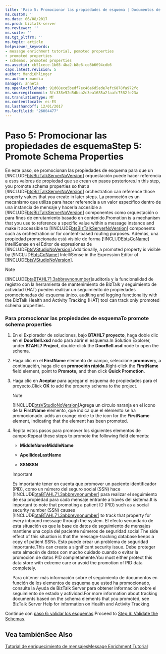 ```yaml
---
title: 'Paso 5: Promocionar las propiedades de esquema | Documentos de Microsoft'
ms.custom: ''
ms.date: 06/08/2017
ms.prod: biztalk-server
ms.reviewer: ''
ms.suite: ''
ms.tgt_pltfrm: ''
ms.topic: article
helpviewer_keywords:
- message enrichment tutorial, pomoted properties
- promoted properties
- schemas, promoted properties
ms.assetid: cb51cece-1b65-4ba2-b8e6-ce8b6694cdb6
caps.latest.revision: 5
author: MandiOhlinger
ms.author: mandia
manager: anneta
ms.openlocfilehash: 91d68ece5bedf7ec46a6d5ede7efc6878fa972fc
ms.sourcegitcommit: 3fc338e52d5dbca2c3ea1685a2faafc7582fe23a
ms.translationtype: MT
ms.contentlocale: es-ES
ms.lasthandoff: 12/01/2017
ms.locfileid: "26004477"
---
```

# <a name="step-5-promote-schema-properties"></a><span data-ttu-id="b0b4c-102">Paso 5: Promocionar las propiedades de esquema</span><span class="sxs-lookup"><span data-stu-id="b0b4c-102">Step 5: Promote Schema Properties</span></span>
<span data-ttu-id="b0b4c-103">En este paso, se promocionan las propiedades de esquema para que un [!INCLUDE[btsBizTalkServerNoVersion](../../includes/btsbiztalkservernoversion-md.md)] orquestación puede hacer referencia a esos valores de propiedad que se crean en pasos posteriores.</span><span class="sxs-lookup"><span data-stu-id="b0b4c-103">In this step, you promote schema properties so that a [!INCLUDE[btsBizTalkServerNoVersion](../../includes/btsbiztalkservernoversion-md.md)] orchestration can reference those property values that you create in later steps.</span></span> <span data-ttu-id="b0b4c-104">La promoción es un mecanismo que utiliza para hacer referencia a un valor específico dentro de una instancia de mensaje y hacerla accesible a [!INCLUDE[btsBizTalkServerNoVersion](../../includes/btsbiztalkservernoversion-md.md)] componentes como orquestación o para fines de enrutamiento basado en contenido.</span><span class="sxs-lookup"><span data-stu-id="b0b4c-104">Promotion is a mechanism that you use to reference a specific value within a message instance and make it accessible to [!INCLUDE[btsBizTalkServerNoVersion](../../includes/btsbiztalkservernoversion-md.md)] components such as orchestration or for content-based routing purposes.</span></span> <span data-ttu-id="b0b4c-105">Además, una propiedad promocionada está visible de forma [!INCLUDE[btsCoName](../../includes/btsconame-md.md)] IntelliSense en el Editor de expresiones de [!INCLUDE[btsVStudioNoVersion](../../includes/btsvstudionoversion-md.md)].</span><span class="sxs-lookup"><span data-stu-id="b0b4c-105">Additionally, a promoted property is visible by [!INCLUDE[btsCoName](../../includes/btsconame-md.md)] IntelliSense in the Expression Editor of [!INCLUDE[btsVStudioNoVersion](../../includes/btsvstudionoversion-md.md)].</span></span>  
  
> [!NOTE]
>  [!INCLUDE[btaBTAHL71.3abbrevnonumber](../../includes/btabtahl71-3abbrevnonumber-md.md)]<span data-ttu-id="b0b4c-106">auditoría y la funcionalidad de registro con la herramienta de mantenimiento de BizTalk y seguimiento de actividad (HAT) pueden realizar un seguimiento de propiedades promocionadas del esquema único.</span><span class="sxs-lookup"><span data-stu-id="b0b4c-106"> auditing and logging functionality with the BizTalk Health and Activity Tracking (HAT) tool can track only promoted schema properties.</span></span>  
  
### <a name="to-promote-schema-properties"></a><span data-ttu-id="b0b4c-107">Para promocionar las propiedades de esquema</span><span class="sxs-lookup"><span data-stu-id="b0b4c-107">To promote schema properties</span></span>  
  
1.  <span data-ttu-id="b0b4c-108">En el Explorador de soluciones, bajo **BTAHL7 proyecto**, haga doble clic en el **DoorBell.xsd** nodo para abrir el esquema.</span><span class="sxs-lookup"><span data-stu-id="b0b4c-108">In Solution Explorer, under **BTAHL7 Project**, double-click the **DoorBell.xsd** node to open the schema.</span></span>  
  
2.  <span data-ttu-id="b0b4c-109">Haga clic en el **FirstName** elemento de campo, seleccione **promover**y, a continuación, haga clic en **promoción rápida**.</span><span class="sxs-lookup"><span data-stu-id="b0b4c-109">Right-click the **FirstName** field element, point to **Promote**, and then click **Quick Promotion**.</span></span>  
  
3.  <span data-ttu-id="b0b4c-110">Haga clic en **Aceptar** para agregar el esquema de propiedades para el proyecto.</span><span class="sxs-lookup"><span data-stu-id="b0b4c-110">Click **OK** to add the property schema to the project.</span></span>  
  
    > [!NOTE]
    >  [!INCLUDE[btsVStudioNoVersion](../../includes/btsvstudionoversion-md.md)]<span data-ttu-id="b0b4c-111">Agrega un círculo naranja en el icono de la **FirstName** elemento, que indica que el elemento se ha promocionado.</span><span class="sxs-lookup"><span data-stu-id="b0b4c-111"> adds an orange circle to the icon for the **FirstName** element, indicating that the element has been promoted.</span></span>  
  
4.  <span data-ttu-id="b0b4c-112">Repita estos pasos para promover los siguientes elementos de campo:</span><span class="sxs-lookup"><span data-stu-id="b0b4c-112">Repeat these steps to promote the following field elements:</span></span>  
  
    -   <span data-ttu-id="b0b4c-113">**MiddleName**</span><span class="sxs-lookup"><span data-stu-id="b0b4c-113">**MiddleName**</span></span>  
  
    -   <span data-ttu-id="b0b4c-114">**Apellidos**</span><span class="sxs-lookup"><span data-stu-id="b0b4c-114">**LastName**</span></span>  
  
    -   <span data-ttu-id="b0b4c-115">**SSN**</span><span class="sxs-lookup"><span data-stu-id="b0b4c-115">**SSN**</span></span>  
  
    > [!IMPORTANT]
    >  <span data-ttu-id="b0b4c-116">Es importante tener en cuenta que promover un paciente identificador (PID), como un número del seguro social (SSN) hace [!INCLUDE[btaBTAHL71.3abbrevnonumber](../../includes/btabtahl71-3abbrevnonumber-md.md)] para realizar el seguimiento de esa propiedad para cada mensaje entrante a través del sistema.</span><span class="sxs-lookup"><span data-stu-id="b0b4c-116">It is important to note that promoting a patient ID (PID) such as a social security number (SSN) causes [!INCLUDE[btaBTAHL71.3abbrevnonumber](../../includes/btabtahl71-3abbrevnonumber-md.md)] to track that property for every inbound message through the system.</span></span> <span data-ttu-id="b0b4c-117">El efecto secundario de esta situación es que la base de datos de seguimiento de mensajes mantiene una copia del paciente números de seguridad social.</span><span class="sxs-lookup"><span data-stu-id="b0b4c-117">The side effect of this situation is that the message-tracking database keeps a copy of patient SSNs.</span></span> <span data-ttu-id="b0b4c-118">Esto puede crear un problema de seguridad importante.</span><span class="sxs-lookup"><span data-stu-id="b0b4c-118">This can create a significant security issue.</span></span> <span data-ttu-id="b0b4c-119">Debe proteger este almacén de datos con mucho cuidado cuando o evitar la promoción de datos PID completamente.</span><span class="sxs-lookup"><span data-stu-id="b0b4c-119">You must either protect this data store with extreme care or avoid the promotion of PID data completely.</span></span>  
  
     <span data-ttu-id="b0b4c-120">Para obtener más información sobre el seguimiento de documentos en función de los elementos de esquema que usted ha promocionado, consulte la Ayuda de BizTalk Server para obtener información sobre el seguimiento de estado y actividad.</span><span class="sxs-lookup"><span data-stu-id="b0b4c-120">For more information about tracking documents based on the schema elements that you promoted, see BizTalk Server Help for information on Health and Activity Tracking.</span></span>  
  
 <span data-ttu-id="b0b4c-121">Continúe con [paso 6: validar los esquemas](../../adapters-and-accelerators/accelerator-hl7/step-6-validate-the-schemas.md).</span><span class="sxs-lookup"><span data-stu-id="b0b4c-121">Proceed to [Step 6: Validate the Schemas](../../adapters-and-accelerators/accelerator-hl7/step-6-validate-the-schemas.md).</span></span>  
  
## <a name="see-also"></a><span data-ttu-id="b0b4c-122">Vea también</span><span class="sxs-lookup"><span data-stu-id="b0b4c-122">See Also</span></span>  
 [<span data-ttu-id="b0b4c-123">Tutorial de enriquecimiento de mensajes</span><span class="sxs-lookup"><span data-stu-id="b0b4c-123">Message Enrichment Tutorial</span></span>](../../adapters-and-accelerators/accelerator-hl7/message-enrichment-tutorial.md)